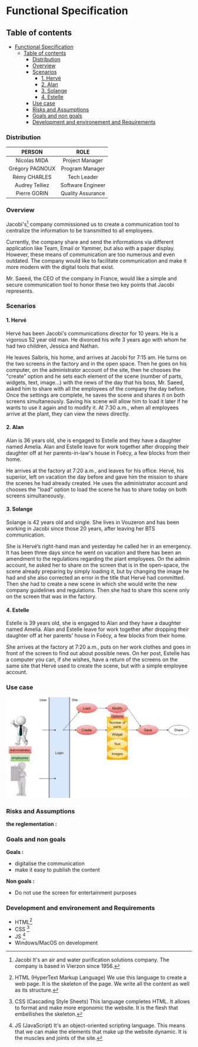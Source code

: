 # Functional Specification

## Table of contents
- [Functional Specification](#functional-specification)
  - [Table of contents](#table-of-contents)
    - [Distribution](#distribution)
    - [Overview](#overview)
    - [Scenarios](#scenarios)
      - [1. Hervé](#1-hervé)
      - [2. Alan](#2-alan)
      - [3. Solange](#3-solange)
      - [4. Estelle](#4-estelle)
    - [Use case](#use-case)
    - [Risks and Assumptions](#risks-and-assumptions)
    - [Goals and non goals](#goals-and-non-goals)
    - [Development and environement and Requirements](#development-and-environement-and-requirements)

### Distribution

| PERSON | ROLE |
| :-: | :-: |
| Nicolas MIDA | Project Manager |
| Grégory PAGNOUX | Program Manager |
| Rémy CHARLES | Tech Leader |
| Audrey Telliez | Software Engineer |
| Pierre GORIN | Quality Assurance |
  
### Overview

Jacobi's[^1] company commissioned us to create a communication tool to centralize the information to be transmitted to all employees.

Currently, the company share and send the informations via different application like Team, Email or Yammer, but also with a paper display. However, these means of communication are too numerous and even outdated. The company would like to facilitate communication and make it more modern with the digital tools that exist.

Mr. Saeed, the CEO of the company in France, would like a simple and secure communication tool to honor these two key points that Jacobi represents.

### Scenarios
#### 1. Hervé
Hervé has been Jacobi's communications director for 10 years. He is a vigorous 52 year old man. He divorced his wife 3 years ago with whom he had two children, Jessica and Nathan.

He leaves Salbris, his home, and arrives at Jacobi for 7:15 am. He turns on the two screens in the factory and in the open space. Then he goes on his computer, on the administrator account of the site, then he chooses the "create" option and he sets each element of the scene (number of parts, widgets, text, image...) with the news of the day that his boss, Mr. Saeed, asked him to share with all the employees of the company the day before. Once the settings are complete, he saves the scene and shares it on both screens simultaneously.
Saving his scene will allow him to load it later if he wants to use it again and to modify it.
At 7:30 a.m., when all employees arrive at the plant, they can view the news directly.

#### 2. Alan
Alan is 36 years old, she is engaged to Estelle and they have a daughter named Amelia. Alan and Estelle leave for work together after dropping their daughter off at her parents-in-law's house in Foëcy, a few blocks from their home.

He arrives at the factory at 7:20 a.m., and leaves for his office. Hervé, his superior, left on vacation the day before and gave him the mission to share the scenes he had already created. He uses the administrator account and chooses the "load" option to load the scene he has to share today on both screens simultaneously.

#### 3. Solange
Solange is 42 years old and single. She lives in Vouzeron and has been working in Jacobi since those 20 years, after leaving her BTS communication.

She is Hervé’s right-hand man and yesterday he called her in an emergency. It has been three days since he went on vacation and there has been an amendment to the regulations regarding the plant employees. On the admin account, he asked her to share on the screen that is in the open-space, the scene already preparing by simply loading it, but by changing the image he had and she also corrected an error in the title that Hervé had committed. Then she had to create a new scene in which she would write the new company guidelines and regulations. Then she had to share this scene only on the screen that was in the factory.

#### 4. Estelle
Estelle is 39 years old, she is engaged to Alan and they have a daughter named Amelia. Alan and Estelle leave for work together after dropping their daughter off at her parents' house in Foëcy, a few blocks from their home.

She arrives at the factory at 7:20 a.m., puts on her work clothes and goes in front of the screen to find out about possible news.
On her post, Estelle has a computer you can, if she wishes, have a return of the screens on the same site that Hervé used to create the scene, but with a simple employee account.

### Use case
![use case](img/example.png)
### Risks and Assumptions

**the reglementation :**

### Goals and non goals

**Goals :**
- digitalise the communication
- make it easy to publish the content

**Non goals :**
- Do not use the screen for entertainment purposes

### Development and environement and Requirements

  - HTML[^2]
  - CSS [^3]
  - JS [^4]
  - Windows/MacOS on development

<!-- Glossary -->

[^1]: Jacobi
It's an air and water purification solutions company. The company is based in Vierzon since 1956.

[^2]: HTML (HyperText Markup Language)
We use this language to create a web page. It is the skeleton of the page. We write all the content as well as its structure.

[^3]: CSS (Cascading Style Sheets)
This language completes HTML. It allows to format and make more ergonomic the website. It is the flesh that embellishes the skeleton.

[^4]: JS (JavaScript)
It's an object-oriented scripting language. This means that we can make the elements that make up the website dynamic. It is the muscles and joints of the site.